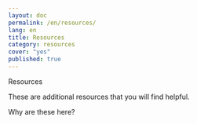 ```yaml
---
layout: doc
permalink: /en/resources/
lang: en
title: Resources
category: resources
cover: "yes"
published: true
---
```


Resources

These are additional resources that you will find helpful.

Why are these here?

